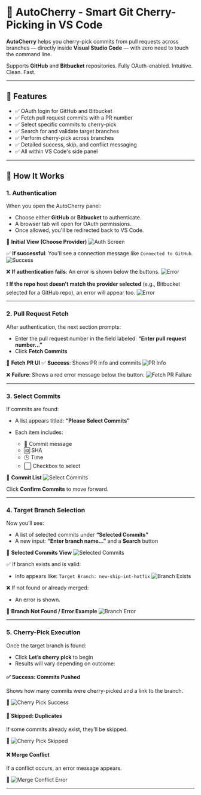 # 🍒 AutoCherry - Smart Git Cherry-Picking in VS Code

**AutoCherry** helps you cherry-pick commits from pull requests across branches — directly inside **Visual Studio Code** — with zero need to touch the command line.

Supports **GitHub** and **Bitbucket** repositories. Fully OAuth-enabled. Intuitive. Clean. Fast.

---

## 🚀 Features

- ✅ OAuth login for GitHub and Bitbucket
- ✅ Fetch pull request commits with a PR number
- ✅ Select specific commits to cherry-pick
- ✅ Search for and validate target branches
- ✅ Perform cherry-pick across branches
- ✅ Detailed success, skip, and conflict messaging
- ✅ All within VS Code's side panel

---

## 🧭 How It Works

### 1. **Authentication**

When you open the AutoCherry panel:

- Choose either **GitHub** or **Bitbucket** to authenticate.
- A browser tab will open for OAuth permissions.
- Once allowed, you'll be redirected back to VS Code.

📸 **Initial View (Choose Provider)**
![Auth Screen](extension/assets/screens/AuthCTA.png)

✅ **If successful**: You'll see a connection message like `Connected to GitHub`.
![Success](extension/assets/screens/AuthSuccess.png)

❌ **If authentication fails**: An error is shown below the buttons.
![Error](extension/assets/screens/AuthError.png)

❗ **If the repo host doesn’t match the provider selected** (e.g., Bitbucket selected for a GitHub repo), an error will appear too.
![Error](extension/assets/screens/WrongHostError.png)

---

### 2. **Pull Request Fetch**

After authentication, the next section prompts:

- Enter the pull request number in the field labeled: **“Enter pull request number...”**
- Click **Fetch Commits**

📸 **Fetch PR UI**
✅ **Success**: Shows PR info and commits
![PR Info](extension/assets/screens/SelectCommits.png)

❌ **Failure**: Shows a red error message below the button.
![Fetch PR Failure](extension/assets/screens/PullRequestSearchError.png)

---

### 3. **Select Commits**

If commits are found:

- A list appears titled: **“Please Select Commits”**
- Each item includes:

  - 📝 Commit message
  - 🆔 SHA
  - 🕒 Time
  - ⬜ Checkbox to select

📸 **Commit List**
![Select Commits](extension/assets/screens/SelectCommits.png)

Click **Confirm Commits** to move forward.

---

### 4. **Target Branch Selection**

Now you’ll see:

- A list of selected commits under **“Selected Commits”**
- A new input: **“Enter branch name...”** and a **Search** button

📸 **Selected Commits View**
![Selected Commits](extension/assets/screens/SelectedCommits.png)

✅ If branch exists and is valid:

- Info appears like: `Target Branch: new-ship-int-hotfix`
  ![Branch Exists](extension/assets/screens/CherryPickCTA.png)

❌ If not found or already merged:

- An error is shown.

📸 **Branch Not Found / Error Example**
![Branch Error](extension/assets/screens/BranchSearchError.png)

---

### 5. **Cherry-Pick Execution**

Once the target branch is found:

- Click **Let’s cherry pick** to begin
- Results will vary depending on outcome:

#### ✅ **Success: Commits Pushed**

Shows how many commits were cherry-picked and a link to the branch.

📸
![Cherry Pick Success](extension/assets/screens/CherryPickPushed.png)

#### 🔁 **Skipped: Duplicates**

If some commits already exist, they’ll be skipped.

📸
![Cherry Pick Skipped](extension/assets/screens/CherryPickSkipped.png)

#### ❌ **Merge Conflict**

If a conflict occurs, an error message appears.

📸
![Merge Conflict Error](extension/assets/screens/CherryPickMergeError.png)

---
